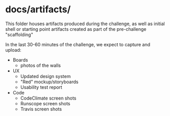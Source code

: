 
# docs/artifacts/ 

This folder houses artifacts produced during the challenge, as well as initial shell or starting point artifacts created as part of the pre-challenge "scaffolding" 

In the last 30-60 minutes of the challenge, we expect to capture and upload:

* Boards 
  - photos of the walls
* UX 
  - Updated design system
  - "Red" mockup/storyboards
  - Usability test report
* Code
  - CodeClimate screen shots
  - Runscope screen shots
  - Travis screen shots
